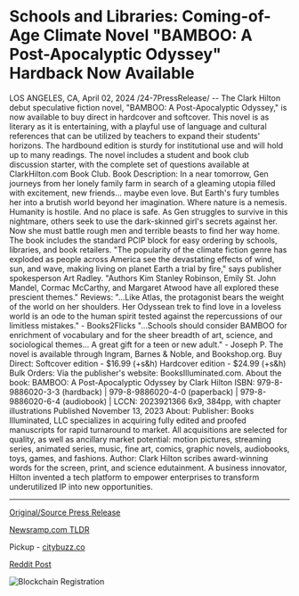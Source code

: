 # Schools and Libraries: Coming-of-Age Climate Novel "BAMBOO: A Post-Apocalyptic Odyssey" Hardback Now Available

LOS ANGELES, CA, April 02, 2024 /24-7PressRelease/ -- The Clark Hilton debut speculative fiction novel, "BAMBOO: A Post-Apocalyptic Odyssey," is now available to buy direct in hardcover and softcover. This novel is as literary as it is entertaining, with a playful use of language and cultural references that can be utilized by teachers to expand their students' horizons. The hardbound edition is sturdy for institutional use and will hold up to many readings. The novel includes a student and book club discussion starter, with the complete set of questions available at ClarkHilton.com Book Club.  Book Description: In a near tomorrow, Gen journeys from her lonely family farm in search of a gleaming utopia filled with excitement, new friends… maybe even love. But Earth's fury tumbles her into a brutish world beyond her imagination. Where nature is a nemesis. Humanity is hostile. And no place is safe. As Gen struggles to survive in this nightmare, others seek to use the dark-skinned girl's secrets against her. Now she must battle rough men and terrible beasts to find her way home.  The book includes the standard PCIP block for easy ordering by schools, libraries, and book retailers.  "The popularity of the climate fiction genre has exploded as people across America see the devastating effects of wind, sun, and wave, making living on planet Earth a trial by fire," says publisher spokesperson Art Radley. "Authors Kim Stanley Robinson, Emily St. John Mandel, Cormac McCarthy, and Margaret Atwood have all explored these prescient themes."  Reviews:  "...Like Atlas, the protagonist bears the weight of the world on her shoulders. Her Odyssean trek to find love in a loveless world is an ode to the human spirit tested against the repercussions of our limitless mistakes." - Books2Flicks  "...Schools should consider BAMBOO for enrichment of vocabulary and for the sheer breadth of art, science, and sociological themes... A great gift for a teen or new adult." - Joseph P.  The novel is available through Ingram, Barnes & Noble, and Bookshop.org.   Buy Direct:   Softcover edition - $16.99 (+s&h)  Hardcover edition - $24.99 (+s&h)  Bulk Orders: Via the publisher's website: BooksIlluminated.com. About the book: BAMBOO: A Post-Apocalyptic Odyssey by Clark Hilton ISBN: 979-8-9886020-3-3 (hardback) | 979-8-9886020-4-0 (paperback) | 979-8-9886020-6-4 (audiobook) | LCCN: 2023921366 6x9, 384pp, with chapter illustrations Published November 13, 2023  About:  Publisher: Books Illuminated, LLC specializes in acquiring fully edited and proofed manuscripts for rapid turnaround to market. All acquisitions are selected for quality, as well as ancillary market potential: motion pictures, streaming series, animated series, music, fine art, comics, graphic novels, audiobooks, toys, games, and fashions.  Author: Clark Hilton scribes award-winning words for the screen, print, and science edutainment. A business innovator, Hilton invented a tech platform to empower enterprises to transform underutilized IP into new opportunities. 

---

[Original/Source Press Release](https://www.24-7pressrelease.com/press-release/509638/schools-and-libraries-coming-of-age-climate-novel-bamboo-a-post-apocalyptic-odyssey-hardback-now-available)
                    

[Newsramp.com TLDR](https://newsramp.com/curated-news/clark-hilton-releases-bamboo-a-post-apocalyptic-odyssey-in-hardcover-and-softcover/083ef836edd53f5cfa08614e38c1cd5f) 


Pickup - [citybuzz.co](https://citybuzz.co/2024/04/02/captivating-climate-fiction-novel-bamboo-hits-shelves)
 



[Reddit Post](https://www.reddit.com/r/BookNews/comments/1btsg2u/clark_hilton_releases_bamboo_a_postapocalyptic/) 



![Blockchain Registration](https://cdn.newsramp.app/24-7PressRelease/qrcode/244/2/camciu4X.webp)